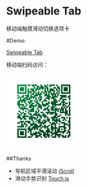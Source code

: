 # Swipeable Tab
移动端触摸滑动切换选项卡

#Demo:

[Swipeable Tab](http://htmlpreview.github.io/?https://github.com/YopheeHsin/swipeable-tab/blob/master/demo.html)

移动端扫码访问：

<img src="https://github.com/YopheeHsin/swipeable-tab/blob/master/img/qr.png" alt="Swipeable Tab" style="width: 200px;" width="200">


##Thanks
* 导航区域平滑滚动 [iScroll](https://github.com/cubiq/iscroll)
* 滑动手势识别 [Touch.js](https://github.com/Clouda-team/touch.code.baidu.com)